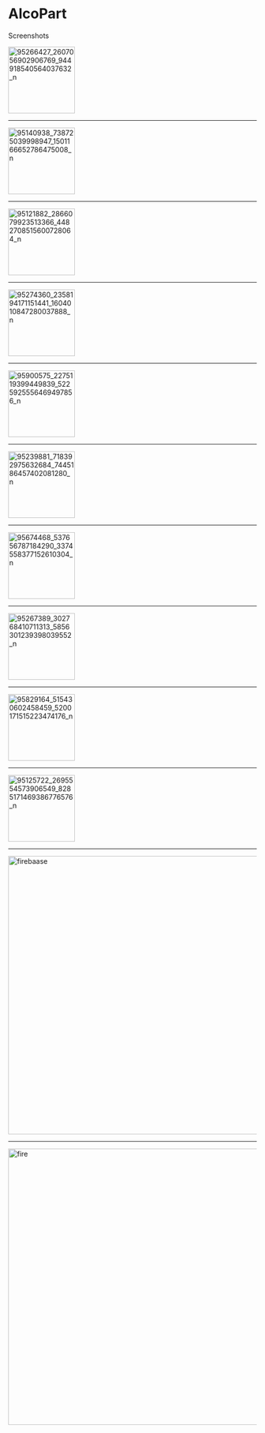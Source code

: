# AlcoPart

Screenshots

<img width="135" alt="95266427_2607056902906769_944918540564037632_n" src="https://user-images.githubusercontent.com/52525583/80816048-18df4d00-8bcf-11ea-9713-c4426ca3080c.png">

----------------------------------------------------------------------------------------------------------------------------------------

<img width="135" alt="95140938_738725039998947_1501166652786475008_n" src="https://user-images.githubusercontent.com/52525583/80816059-1d0b6a80-8bcf-11ea-8a21-229a44055316.png">

----------------------------------------------------------------------------------------------------------------------------------------

<img width="135" alt="95121882_2866079923513366_4482708515600728064_n" src="https://user-images.githubusercontent.com/52525583/80816068-21378800-8bcf-11ea-8e6a-f963d860bf95.png">

----------------------------------------------------------------------------------------------------------------------------------------

<img width="135" alt="95274360_2358194171151441_1604010847280037888_n" src="https://user-images.githubusercontent.com/52525583/80816070-2268b500-8bcf-11ea-8789-bf4c16820129.png">

----------------------------------------------------------------------------------------------------------------------------------------

<img width="135" alt="95900575_2275119399449839_5225925556469497856_n" src="https://user-images.githubusercontent.com/52525583/80816071-2268b500-8bcf-11ea-8e5c-56ef31b6560f.png">

----------------------------------------------------------------------------------------------------------------------------------------

<img width="135" alt="95239881_718392975632684_7445186457402081280_n" src="https://user-images.githubusercontent.com/52525583/80816072-23014b80-8bcf-11ea-8e77-26d052eb0fdb.png">

----------------------------------------------------------------------------------------------------------------------------------------

<img width="135" alt="95674468_537656787184290_3374558377152610304_n" src="https://user-images.githubusercontent.com/52525583/80816074-23014b80-8bcf-11ea-9a0c-13eefa32b182.png">

----------------------------------------------------------------------------------------------------------------------------------------

<img width="135" alt="95267389_302768410711313_5856301239398039552_n" src="https://user-images.githubusercontent.com/52525583/80816077-2399e200-8bcf-11ea-9e28-0f9ed56db32a.png">

----------------------------------------------------------------------------------------------------------------------------------------

<img width="135" alt="95829164_515430602458459_5200171515223474176_n" src="https://user-images.githubusercontent.com/52525583/80816078-2399e200-8bcf-11ea-8db8-f1eccd8af218.png">

----------------------------------------------------------------------------------------------------------------------------------------

<img width="135" alt="95125722_2695554573906549_8285171469386776576_n" src="https://user-images.githubusercontent.com/52525583/80816080-24327880-8bcf-11ea-9228-4e8614fd844a.png">

----------------------------------------------------------------------------------------------------------------------------------------

<img width="564" alt="firebaase" src="https://user-images.githubusercontent.com/52525583/80816979-d1f25700-8bd0-11ea-83fc-95b73cf56148.png">

----------------------------------------------------------------------------------------------------------------------------------------

<img width="560" alt="fire" src="https://user-images.githubusercontent.com/52525583/80816980-d28aed80-8bd0-11ea-85a6-10decd52acc2.png">
